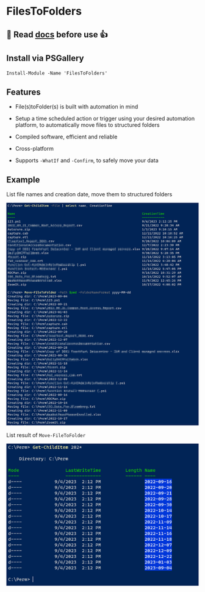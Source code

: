 # FilesToFolders

## 📜 Read [docs](https://github.com/ehmiiz/FilesToFolders/blob/master/docs/Move-FileToFolder.md) before use 👍

## Install via PSGallery

`Install-Module -Name 'FilesToFolders'`

## Features

- File(s)toFolder(s) is built with automation in mind

- Setup a time scheduled action or trigger using your desired automation platform, to automatically move files to structured folders

- Compiled software, efficient and reliable

- Cross-platform

- Supports `-WhatIf` and `-Confirm`, to safely move your data

## Example

List file names and creation date, move them to structured folders

![Example](media/MoveFileToFolderCommand_New.png)

List result of `Move-FileToFolder`

![Example](media/MoveFileToFolderCommand_NewTwo.png)